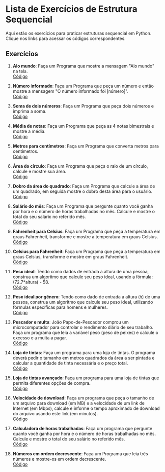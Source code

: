 # Lista de Exercícios de Estrutura Sequencial

Aqui estão os exercícios para praticar estruturas sequencial em Python. Clique nos links para acessar os códigos correspondentes.

## Exercícios

1. **Alo mundo**: Faça um Programa que mostre a mensagem "Alo mundo" na tela.  
   [Código](./alo_mundo.py)

2. **Número informado**: Faça um Programa que peça um número e então mostre a mensagem "O número informado foi [número]".  
   [Código](./numero_informado.py)

3. **Soma de dois números**: Faça um Programa que peça dois números e imprima a soma.  
   [Código](./soma_numeros.py)

4. **Média de notas**: Faça um Programa que peça as 4 notas bimestrais e mostre a média.  
   [Código](./media_notas.py)

5. **Metros para centímetros**: Faça um Programa que converta metros para centímetros.  
   [Código](./metros_para_centimetros.py)

6. **Área do círculo**: Faça um Programa que peça o raio de um círculo, calcule e mostre sua área.  
   [Código](./area_circulo.py)

7. **Dobro da área do quadrado**: Faça um Programa que calcule a área de um quadrado, em seguida mostre o dobro desta área para o usuário.  
   [Código](./dobro_area_quadrado.py)

8. **Salário do mês**: Faça um Programa que pergunte quanto você ganha por hora e o número de horas trabalhadas no mês. Calcule e mostre o total do seu salário no referido mês.  
   [Código](./folha_pagamento.py)

9. **Fahrenheit para Celsius**: Faça um Programa que peça a temperatura em graus Fahrenheit, transforme e mostre a temperatura em graus Celsius.  
   [Código](./fahrenheit_para_celsius.py)

10. **Celsius para Fahrenheit**: Faça um Programa que peça a temperatura em graus Celsius, transforme e mostre em graus Fahrenheit.  
    [Código](./celsius_para_fahrenheit.py)

11. **Peso ideal**: Tendo como dados de entrada a altura de uma pessoa, construa um algoritmo que calcule seu peso ideal, usando a fórmula: (72.7*altura) - 58.  
    [Código](./peso_ideal.py)

12. **Peso ideal por gênero**: Tendo como dado de entrada a altura (h) de uma pessoa, construa um algoritmo que calcule seu peso ideal, utilizando fórmulas específicas para homens e mulheres.  
    [Código](./peso_ideal_h_m.py)

13. **Pescador e multa**: João Papo-de-Pescador comprou um microcomputador para controlar o rendimento diário de seu trabalho. Faça um programa que leia a variável peso (peso de peixes) e calcule o excesso e a multa a pagar.  
    [Código](./pescador_multa.py)

14. **Loja de tintas**: Faça um programa para uma loja de tintas. O programa deverá pedir o tamanho em metros quadrados da área a ser pintada e calcular a quantidade de tinta necessária e o preço total.  
    [Código](./loja_tintas.py)

15. **Loja de tintas avançado**: Faça um programa para uma loja de tintas que permita diferentes opções de compra.  
    [Código](./loja_tintas_avancado.py)

16. **Velocidade de download**: Faça um programa que peça o tamanho de um arquivo para download (em MB) e a velocidade de um link de Internet (em Mbps), calcule e informe o tempo aproximado de download do arquivo usando este link (em minutos).  
    [Código](./velocidade_download.py)

17. **Calculadora de horas trabalhadas**: Faça um programa que pergunte quanto você ganha por hora e o número de horas trabalhadas no mês. Calcule e mostre o total do seu salário no referido mês.  
    [Código](./calculadora_horas_trabalhadas.py)

18. **Números em ordem decrescente**: Faça um Programa que leia três números e mostre-os em ordem decrescente.  
    [Código](./numero_decrescente.py)